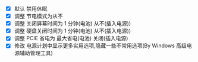 - [x] 默认 禁用休眠
- [x] 调整 节电模式为从不
- [x] 调整 关闭屏幕时间为 1 分钟(电池) 从不(插入电源))
- [x] 调整 硬盘关闭时间为 1 分钟(电池) 从不(插入电源))
- [x] 调整 PCIE 省电为 最大省电(电池) 关闭(插入电源)
- [x] 修改 电源计划中显示更多实用选项,隐藏一些不常用选项(By Windows 高级电源辅助管理工具)